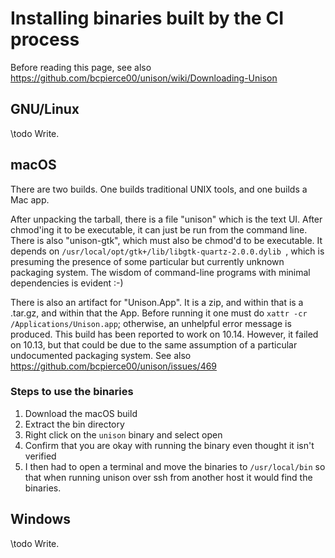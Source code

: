 # Installing binaries built by the CI process

Before reading this page, see also https://github.com/bcpierce00/unison/wiki/Downloading-Unison

## GNU/Linux

\todo Write.

## macOS

There are two builds.  One builds traditional UNIX tools, and one builds a Mac app.

After unpacking the tarball, there is a file "unison" which is the text UI.  After chmod'ing it to be executable, it can just be run from the command line.
There is also "unison-gtk", which must also be chmod'd to be executable.  It depends on ``/usr/local/opt/gtk+/lib/libgtk-quartz-2.0.0.dylib
``, which is presuming the presence of some particular but currently unknown packaging system.   The wisdom of command-line programs with minimal dependencies is evident :-)

There is also an artifact for "Unison.App".  It is a zip, and within that is a .tar.gz, and within that the App.  Before running it one must do ``xattr -cr /Applications/Unison.app``; otherwise, an unhelpful error message is produced.   This build has been reported to work on 10.14.  However, it failed on 10.13, but that could be due to the same assumption of a particular undocumented packaging system.  See also https://github.com/bcpierce00/unison/issues/469

### Steps to use the binaries
1. Download the macOS build
2. Extract the bin directory
3. Right click on the `unison` binary and select open
4. Confirm that you are okay with running the binary even thought it isn't verified
5. I then had to open a terminal and move the binaries to `/usr/local/bin` so that when running unison over ssh from another host it would find the binaries.

## Windows

\todo Write.

